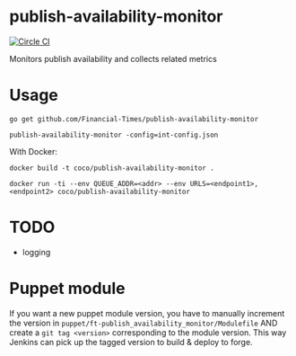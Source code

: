 # publish-availability-monitor

[![Circle CI](https://circleci.com/gh/Financial-Times/publish-availability-monitor/tree/master.svg?style=svg)](https://circleci.com/gh/Financial-Times/publish-availability-monitor/tree/master)

Monitors publish availability and collects related metrics

# Usage
`go get github.com/Financial-Times/publish-availability-monitor`

`publish-availability-monitor -config=int-config.json`

With Docker:

`docker build -t coco/publish-availability-monitor .`

`docker run -ti --env QUEUE_ADDR=<addr> --env URLS=<endpoint1>,<endpoint2> coco/publish-availability-monitor`

# TODO
* logging

# Puppet module
If you want a new puppet module version, you have to manually increment the version in `puppet/ft-publish_availability_monitor/Modulefile` AND create a `git tag <version>` corresponding to the module version. This way Jenkins can pick up the tagged version to build & deploy to forge.
